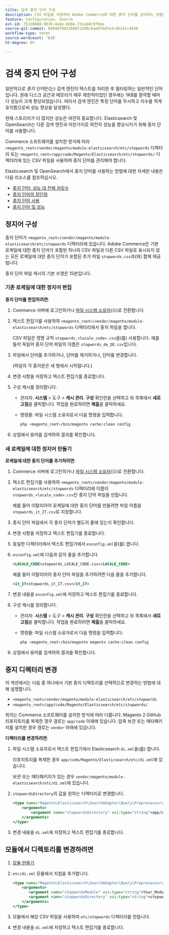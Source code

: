 ```yaml
---
title: 검색 중지 단어 구성
description: CSV 파일을 사용하여 Adobe Commerce에 대한 중지 단어를 관리하는 방법을 알아봅니다.
feature: Configuration, Search
exl-id: 75320868-9939-4a6e-8dbb-73ca68c9f0ee
source-git-commit: 8d0d8f9822b88f2dd8cbae8f6d7e3cdb14cc4848
workflow-type: tm+mt
source-wordcount: '616'
ht-degree: 0%

---
```


# 검색 중지 단어 구성

일반적으로 _중지 단어_&#x200B;은(는) 검색 엔진이 텍스트를 처리한 후 필터링하는 일반적인 단어입니다. 원래 디스크 공간과 메모리가 매우 제한적이었던 경우에는 1KB를 절약할 때마다 성능이 크게 향상되었습니다. 따라서 검색 엔진은 특정 단어를 무시하고 지수를 작게 유지함으로써 성능 향상을 달성했다.

현재 스토리지가 더 많지만 성능은 여전히 중요합니다. Elasticsearch 및 OpenSearch는 다른 검색 엔진과 마찬가지로 여전히 성능을 향상시키기 위해 중지 단어를 사용합니다.

Commerce 소프트웨어를 설치한 방식에 따라 `<magento_root>/vendor/magento/module-elasticsearch/etc/stopwords` 디렉터리 또는 `<magento_root>/app/code/Magento/Elasticsearch/etc/stopwords/` 디렉터리에 있는 CSV 파일을 사용하여 중지 단어를 관리해야 합니다.

Elasticsearch 및 OpenSearch에서 중지 단어를 사용하는 방법에 대한 자세한 내용은 다음 리소스를 참조하십시오.

- [중지 단어: 성능 대 전체 자릿수](https://www.elastic.co/guide/en/elasticsearch/guide/current/stopwords.html)
- [중지 단어의 장단점](https://www.elastic.co/guide/en/elasticsearch/guide/current/pros-cons-stopwords.html)
- [중지 단어 사용](https://www.elastic.co/guide/en/elasticsearch/guide/current/using-stopwords.html)
- [중지 단어 및 성능](https://www.elastic.co/guide/en/elasticsearch/guide/current/stopwords-performance.html)

## 정지어 구성

중지 단어가 `<magento_root>/vendor/magento/module-elasticsearch/etc/stopwords` 디렉터리에 있습니다. Adobe Commerce은 기본 로케일에 대한 중지 단어가 포함된 하나의 CSV 파일과 다른 CSV 파일로 표시되지 않는 모든 로케일에 대한 중지 단어가 포함된 추가 파일 `stopwords.csv`과(와) 함께 제공됩니다.

중지 단어 파일 캐시의 기본 수명은 15분입니다.

### 기존 로케일에 대한 정지어 편집

**중지 단어를 편집하려면**:

1. Commerce 서버에 로그인하거나 [파일 시스템 소유자](../../installation/prerequisites/file-system/overview.md)(으)로 전환합니다.
1. 텍스트 편집기를 사용하여 `<magento_root>/vendor/magento/module-elasticsearch/etc/stopwords` 디렉터리에서 중지 파일을 엽니다.

   CSV 파일은 명명 규칙 `stopwords_<locale_code>.csv`을(를) 사용합니다. 예를 들어 독일어 중지 단어 파일의 이름은 `stopwords_de_DE.csv`입니다.

1. 파일에서 단어를 추가하거나, 단어를 제거하거나, 단어를 변경합니다.

   (파일의 각 중지문은 새 행에서 시작됩니다.)

1. 변경 사항을 저장하고 텍스트 편집기를 종료합니다.
1. 구성 캐시를 정리합니다.

   - 관리자: **시스템** > 도구 > **캐시 관리**. **구성** 확인란을 선택하고 위 목록에서 **새로 고침**&#x200B;을 클릭합니다. 작업을 완료하려면 **제출**&#x200B;을 클릭하세요.

   - 명령줄: 파일 시스템 소유자로서 다음 명령을 입력합니다.

     ```bash
     php <magento_root>/bin/magento cache:clean config
     ```

1. 상점에서 용어를 검색하여 결과를 확인합니다.

### 새 로케일에 대한 정지어 만들기

**로케일에 대한 중지 단어를 추가하려면**:

1. Commerce 서버에 로그인하거나 [파일 시스템 소유자](../../installation/prerequisites/file-system/overview.md)(으)로 전환합니다.

1. 텍스트 편집기를 사용하여 `<magento_root>/vendor/magento/module-elasticsearch/etc/stopwords` 디렉터리에 이름이 `stopwords_<locale_code>.csv`인 중지 단어 파일을 만듭니다.

   예를 들어 이탈리아어 로케일에 대한 중지 단어를 만들려면 파일 이름을 `stopwords_it_IT.csv`로 지정합니다.

1. 중지 단어 파일에서 각 중지 단어가 별도의 줄에 있는지 확인합니다.
1. 변경 사항을 저장하고 텍스트 편집기를 종료합니다.
1. 동일한 디렉터리에서 텍스트 편집기에서 `esconfig.xml`을(를) 엽니다.
1. `esconfig.xml`에 다음과 같이 줄을 추가합니다.

   ```xml
   <LOCALE_CODE>stopwords_LOCALE_CODE.csv</LOCALE_CODE>
   ```

   예를 들어 이탈리아어 중지 단어 파일을 추가하려면 다음 줄을 추가합니다.

   ```xml
   <it_IT>stopwords_it_IT.csv</it_IT>
   ```

1. 변경 내용을 `esconfig.xml`에 저장하고 텍스트 편집기를 종료합니다.
1. 구성 캐시를 정리합니다.

   - 관리자: **시스템** > 도구 > **캐시 관리**. **구성** 확인란을 선택하고 위 목록에서 **새로 고침**&#x200B;을 클릭합니다. 작업을 완료하려면 **제출**&#x200B;을 클릭하세요.

   - 명령줄: 파일 시스템 소유자로서 다음 명령을 입력합니다.

     ```bash
     php <magento_root>/bin/magento magento cache:clean config
     ```

1. 상점에서 용어를 검색하여 결과를 확인합니다.

## 중지 디렉터리 변경

이 섹션에서는 다음 중 하나에서 기본 중지 디렉토리를 선택적으로 변경하는 방법에 대해 설명합니다.

- `<magento_root>/vendor/magento/module-elasticsearch/etc/stopwords`
- `<magento_root>/app/code/Magento/Elasticsearch/etc/stopwords/`

위치는 Commerce 소프트웨어를 설치한 방식에 따라 다릅니다. Magento 2 GitHub 리포지토리를 복제한 경우 경로는 `app/code` 아래에 있습니다. 압축 보관 또는 메타패키지를 설치한 경우 경로는 `vendor` 아래에 있습니다.

**디렉터리를 변경하려면**:

1. 파일 시스템 소유자로서 텍스트 편집기에서 Elasticsearch `di.xml`을(를) 엽니다.

   리포지토리를 복제한 경우 `app/code/Magento/Elasticsearch/etc/di.xml`에 있습니다.

   보관 또는 메타패키지가 있는 경우 `vendor/magento/module-elasticsearch/etc/di.xml`에 있습니다.

1. `stopwordsDirectory`의 값을 원하는 디렉터리로 변경합니다.

   ```xml
   <type name="Magento\Elasticsearch\SearchAdapter\Query\Preprocessor\Stopwords">
       <arguments>
           <argument name="stopwordsDirectory" xsi:type="string">app/code/Magento/Elasticsearch/etc/stopwords</argument>
       </arguments>
   </type>
   ```

1. 변경 내용을 `di.xml`에 저장하고 텍스트 편집기를 종료합니다.

## 모듈에서 디렉토리를 변경하려면

1. [모듈 만들기](https://developer.adobe.com/commerce/php/development/build/component-file-structure/)
1. `etc/di.xml` 모듈에서 지침을 추가합니다.

   ```xml
   <type name="Magento\Elasticsearch\SearchAdapter\Query\Preprocessor\Stopwords">
       <arguments>
          <argument name="stopwordsModule" xsi:type="string">Your_Module</argument>
          <argument name="stopwordsDirectory" xsi:type="string">stopwords</argument>
       </arguments>
   </type>
   ```

1. 모듈에서 해당 CSV 파일을 사용하여 `etc/stopwords` 디렉터리를 만듭니다.

1. 변경 내용을 `di.xml`에 저장하고 텍스트 편집기를 종료합니다.

